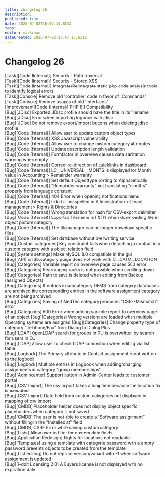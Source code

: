 ```yaml
---
title: changelog-26
description: 
published: true
date: 2025-07-02T16:07:15.885Z
tags: 
editor: markdown
dateCreated: 2025-07-02T16:07:13.631Z
---
```


# Changelog 26
<!-- cSpell:disable -->
<!-- markdownlint-disable MD052 -->
[Task][Code (Internal)]        Security - Path traversal<br>
[Task][Code (Internal)]        Security - Stored XSS<br>
[Task][Code (Internal)]        Integrate/Reintegrate static php code analysis tools to identify logical errors<br>
[Task][Console]                Remove old 'controller' code in favor of 'Commands'<br>
[Task][Console]                Remove usages of old 'interfaces'<br>
[Improvement][Code (Internal)] PHP 8.1 Compatibility<br>
[Bug][JDisc]                   Exported JDisc profile should have the title in its filename<br>
[Bug][JDisc]                   Error when importing logbook with jdisc<br>
[Bug][JDisc]                   Do not remove export/import buttons when deleting jdisc profile<br>
[Bug][Code (Internal)]         Allow user to update custom object types<br>
[Bug][Code (Internal)]         XSS Javascript vulnerability<br>
[Bug][Code (Internal)]         Allow user to change custom category attributes<br>
[Bug][Code (Internal)]         Update description length validation<br>
[Bug][Code (Internal)]         Formfactor in overview causes data sanitation warning when empty<br>
[Bug][Code (Internal)]         Correct re-direction of quicklinks in dashboard<br>
[Bug][Code (Internal)]         LC__UNIVERSAL__MONTS is displayed for Month value in Accounting > Remainder warranty<br>
[Bug][Code (Internal)]         Set default Objecttype sorting to Alphabetically<br>
[Bug][Code (Internal)]         "Remainder warranty" not translating "months" properly from language constant<br>
[Bug][Code (Internal)]         404 Error when opening notifications menu<br>
[Bug][Code (Internal)]         i-doit is misspelled in Administration > tenant management > Rights & Directories<br>
[Bug][Code (Internal)]         Wrong translation for hash for CSV-export delimiter<br>
[Bug][Code (Internal)]         Exported Filename is FQFN when downloading file in object picture category<br>
[Bug][Code (Internal)]         The filemanager can no longer download specific files<br>
[Bug][Code (Internal)]         Set database without overwriting service<br>
[Bug][Custom categories]       Key constraint fails when detaching a contact in a custom category with a object relation field<br>
[Bug][System settings]         Make MySQL 8.0 compatible in the gui<br>
[Bug][API]                     cmdb.category.purge does not work with C__CATG__LOCATION<br>
[Bug][Categories]              Variable report on overview page causes 500 error<br>
[Bug][Categories]              Rearranging racks is not possible when scrolling down<br>
[Bug][Categories]              Path to save is deleted when editing from Backup (assigned Objects)<br>
[Bug][Categories]              If entries in subcategory DBMS from category databases are archived the corresponding entries in the software assignment category are not being archived<br>
[Bug][Categories]              Saving of MedTec category produces "CSRF-Mismatch" error<br>
[Bug][Categories]              500 Error when adding variable report to overview page of an object
[Bug][Categories]              Wrong versions are loaded when multiple Operating systems are assigned
[Bug][Categories]              Change property type of category "Telphone/Fax" from Dialog to Dialog Plus<br>
[Bug][LDAP]                    OpenLDAP search for groups in OU is overwritten by search for users in OU<br>
[Bug][LDAP]                    Allow user to check LDAP connection when editing via list table<br>
[Bug][Logbook]                 The Primary attribute in Contact assignment is not written to the logbook<br>
[Bug][Logbook]                 Multiple entries in Logbook when adding/changing assignments in category "group memberships"<br>
[Bug][Admincenter]             Support button in Admin-Center leads to customer portal<br>
[Bug][CSV Import]              The csv import takes a long time because the location fix is executed<br>
[Bug][CSV Import]              Date field from custom categories not displayed in mapping of csv import<br>
[Bug][CMDB]                    Placeholder helper does not display object specific placeholders when category is not saved<br>
[Bug][CMDB]                    The user is not able to create a "Software assignment" without filling in the "Installed at" field<br>
[Bug][CMDB]                    CSRF Error while saving custom category<br>
[Bug][Lists]                   Allow user to filter for custom date fields<br>
[Bug][Application Redesign]    Rights for locations not readable<br>
[Bug][Templates]               using a template with categorie password with a empty password prevents objects to be created from the template<br>
[Bug][List editing]            Do not replace version/variant with -1 when software assignment is updated<br>
[Bug][i-doit Licensing 2.0]    A Buyers license is not displayed with no expiration date<br>
